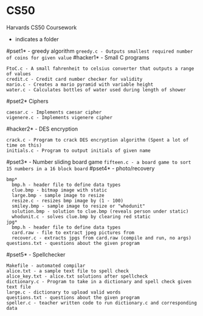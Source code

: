 # CS50
Harvards CS50 Coursework

* indicates a folder

#pset1* - greedy algorithm
  `greedy.c - Outputs smallest required number of coins for given value`
#hacker1* - Small C programs
  ```
  FtoC.c - A small fahrenheit to celsius converter that outputs a range of values
  credit.c - Credit card number checker for validity
  mario.c - Creates a mario pyramid with variable height
  water.c - Calculates bottles of water used during length of shower
  ```
#pset2* Ciphers
  ```
  caesar.c - Implements caesar cipher
  vigenere.c - Implements vigenere cipher
  ```
#hacker2* - DES encryption
  ```
  crack.c - Program to crack DES encryption algorithm (Spent a lot of time on this)
  initials.c - Program to output initials of given name
  ```
#pset3* - Number sliding board game
  `fifteen.c - a board game to sort 15 numbers in a 16 block board`
#pset4* - photo/recovery 
  ```
  bmp*
    bmp.h - header file to define data types
    clue.bmp - bitmap image with static
    large.bmp - sample image to resize
    resize.c - resizes bmp image by (1 - 100)
    smiley.bmp - sample image to resize or "whodunit"
    solution.bmp - solution to clue.bmp (reveals person under static)
    whodunit.c - solves clue.bmp by clearing red static
  jpg*
    bmp.h - header file to define data types
    card.raw - file to extract jpeg pictures from
    recover.c - extracts jpgs from card.raw (compile and run, no args)
  questions.txt - questions about the given program
  ```
#pset5* - Spellchecker 
  ```
  Makefile - automated compilar
  alice.txt - a sample text file to spell check
  alice_key.txt - alice.txt solutions after spellcheck
  dictionary.c - Program to take in a dictionary and spell check given text file
  large.c - dictionary to upload valid words
  questions.txt - questions about the given program
  speller.c - teacher written code to run dictionary.c and corresponding data
  ```
